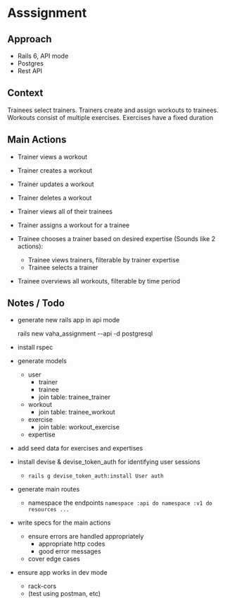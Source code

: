 # Asssignment

## Approach

- Rails 6, API mode
- Postgres
- Rest API


## Context

Trainees select trainers.
Trainers create and assign workouts to trainees.
Workouts consist of multiple exercises.
Exercises have a fixed duration


## Main Actions

- Trainer views a workout
- Trainer creates a workout
- Trainer updates a workout
- Trainer deletes a workout
- Trainer views all of their trainees
- Trainer assigns a workout for a trainee

- Trainee chooses a trainer based on desired expertise (Sounds like 2 actions):
  - Trainee views trainers, filterable by trainer expertise
  - Trainee selects a trainer
- Trainee overviews all workouts, filterable by time period


## Notes / Todo

- generate new rails app in api mode

  rails new vaha_assignment --api -d postgresql

- install rspec

- generate models
  - user
    - trainer
    - trainee
    - join table: trainee_trainer
  - workout
    - join table: trainee_workout
  - exercise
    - join table: workout_exercise
  - expertise

- add seed data for exercises and expertises

- install devise & devise_token_auth for identifying user sessions
  - `rails g devise_token_auth:install User auth`

- generate main routes
  - namespace the endpoints
    `namespace :api do
      namespace :v1 do
        resources ...`

- write specs for the main actions
  - ensure errors are handled appropriately
    - appropriate http codes
    - good error messages
  - cover edge cases

- ensure app works in dev mode
  - rack-cors
  - (test using postman, etc)

